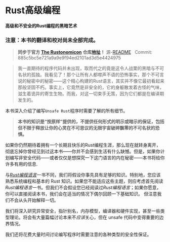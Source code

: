 # Rust高级编程

#### 高级和不安全的Rust编程的黑暗艺术

### 注意：本书的翻译和校对尚未全部完成。

> **同步于官方 [The Rustonomicon](https://doc.rust-lang.org/nomicon/) 仓库[地址](https://github.com/rust-lang-nursery/nomicon)！**
> 源-[README](https://github.com/rust-lang-nursery/nomicon/blob/master/src/README.md) &nbsp; Commit: 885c5bc5e721a9a9e9f94ed2101ad3d5e4424975

> 我一直期待的程序代码并未出现，取而代之的竟是这令人战栗的黑暗与不可名状的孤独。我看见了！那个让所有人都噤声不语的恐怖事实，那个不可言说的秘密中的秘密——这个精心构建的Rust语言，其实并不像它最初看起来那般坚固不朽。事实上，它竟然是非安全的，它的身躯散发着古怪的气味，滋生着诡异的寄生生物。而我，对这一切束手无策，因为它们都是在编译期发生的。

本书深入介绍了编写`Unsafe Rust`程序时需要了解的所有细节。

> **本书的知识是“按原样”提供的，不提供任何形式的明示或暗示的保证，包括但不限于释放让你的心灵在不可思议的无限宇宙破碎飘零的不可名状的恐惧。**

如果你仍然期待着拥有一个长期且快乐的Rust编程生涯，那么现在就转身离开，彻底忘掉你曾经见到过这本书——你并不会感到生活有什么缺憾。但是，如果你计划编写非安全代码——或者仅仅是想探究一下这门语言的内在秘密——本书将给你许多有用的信息.

与[*Rust编程语言*](https://rustlang-cn.org/office/rust/book/)一书不同，我们将假设你事先具有足够的知识。特别地，您应该熟悉系统编程和基本的 Rust 知识。如果您不能适应这些主题，则应考虑首先阅读*Rust编程语言*一书。但我们不会假设您已经阅读过*Rust编程语言*；如果你愿意，你可以直接阅读本书，我们会在适当的情况下偶尔回顾一下基础知识。 但注意我们不会从头开始解释一切。

我们将深入研究异常安全，指针别名，内存模型，编译器和硬件实现，甚至一些类型理论。将会有大量篇幅讨论本来不*应该*关心，但在 unsafe 代码中变得重要的边界情况。

我们还将花费大量时间讨论编写程序时需要注意的各种类型的安全性保证。
